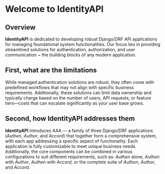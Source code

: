# Welcome to IdentityAPI

## Overview

**IdentityAPI** is dedicated to developing robust Django/DRF API applications for managing foundational system functionalities. Our focus lies in providing streamlined solutions for authentication, authorization, and user communication ~ the building blocks of any modern application.

## First, what are the limitations

While managed authentication solutions are robust, they often come with predefined workflows that may not align with specific business requirements. Additionally, these solutions can limit data ownership and typically charge based on the number of users, API requests, or feature tiers—costs that can escalate significantly as your user base grows.

## Second, how IdentityAPI addresses them

**IdentityAPI** introduces AAA — a family of three Django/DRF applications (*Authen*, *Author*, and *Accord*) that together form a comprehensive system, with each app addressing a specific aspect of functionality. Each application is fully customizable to meet unique business needs. Additionally, the core components can be combined in various configurations to suit different requirements, such as: *Authen* alone, *Authen* with *Author*, *Authen* with *Accord*, or the complete suite of *Authen*, *Author*, and *Accord*.
